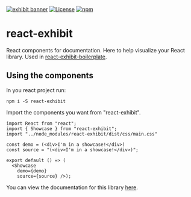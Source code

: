[![exhibit banner](https://raw.githubusercontent.com/au-re/react-exhibit/gh-pages/static/media/exhibit.png)](https://au-re.github.io/react-exhibit/)
[![License](https://img.shields.io/packagist/l/doctrine/orm.svg?style=flat-square)](https://github.com/au-re/react-exhibit/blob/master/LICENSE)
[![npm](https://img.shields.io/npm/v/npm.svg?style=flat-square)](https://www.npmjs.com/package/react-exhibit)

# react-exhibit

React components for documentation. Here to help visualize your React library.
Used in [react-exhibit-boilerplate](https://github.com/au-re/react-exhibit-boilerplate).

## Using the components

In you react project run:

```
npm i -S react-exhibit
```

Import the components you want from "react-exhibit".

```
import React from "react";
import { Showcase } from "react-exhibit";
import "../node_modules/react-exhibit/dist/css/main.css"

const demo = (<div>I'm in a showcase!</div>)
const source = "(<div>I'm in a showcase!</div>)";

export default () => (
  <Showcase
    demo={demo}
    source={source} />);
```

You can view the documentation for this library [here](https://au-re.github.io/react-exhibit/).
